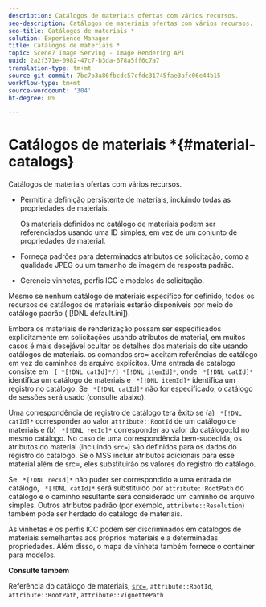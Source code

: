 ```yaml
---
description: Catálogos de materiais ofertas com vários recursos.
seo-description: Catálogos de materiais ofertas com vários recursos.
seo-title: Catálogos de materiais *
solution: Experience Manager
title: Catálogos de materiais *
topic: Scene7 Image Serving - Image Rendering API
uuid: 2a2f371e-0982-47c7-b3da-678a5ff6c7a7
translation-type: tm+mt
source-git-commit: 7bc7b3a86fbcdc57cfdc31745fae3afc06e44b15
workflow-type: tm+mt
source-wordcount: '304'
ht-degree: 0%

---
```



# Catálogos de materiais *{#material-catalogs}

Catálogos de materiais ofertas com vários recursos.

* Permitir a definição persistente de materiais, incluindo todas as propriedades de materiais.

   Os materiais definidos no catálogo de materiais podem ser referenciados usando uma ID simples, em vez de um conjunto de propriedades de material.
* Forneça padrões para determinados atributos de solicitação, como a qualidade JPEG ou um tamanho de imagem de resposta padrão.
* Gerencie vinhetas, perfis ICC e modelos de solicitação.

Mesmo se nenhum catálogo de materiais específico for definido, todos os recursos de catálogos de materiais estarão disponíveis por meio do catálogo padrão ( [!DNL default.ini]).

Embora os materiais de renderização possam ser especificados explicitamente em solicitações usando atributos de material, em muitos casos é mais desejável ocultar os detalhes dos materiais do site usando catálogos de materiais. os comandos src= aceitam referências de catálogo em vez de caminhos de arquivo explícitos. Uma entrada de catálogo consiste em ` [ *[!DNL catId]*/] *[!DNL itemId]*`, onde ` *[!DNL catId]*` identifica um catálogo de materiais e ` *[!DNL itemId]*` identifica um registro no catálogo. Se ` *[!DNL catId]*` não for especificado, o catálogo de sessões será usado (consulte abaixo).

Uma correspondência de registro de catálogo terá êxito se (a) ` *[!DNL catId]*` corresponder ao valor `attribute::RootId` de um catálogo de materiais e (b) ` *[!DNL recId]*` corresponder ao valor do catálogo::Id no mesmo catálogo. No caso de uma correspondência bem-sucedida, os atributos do material (incluindo `src=`) são definidos para os dados do registro do catálogo. Se o MSS incluir atributos adicionais para esse material além de src=, eles substituirão os valores do registro do catálogo.

Se ` *[!DNL recId]*` não puder ser correspondido a uma entrada de catálogo, ` *[!DNL catId]*` será substituído por `attribute::RootPath` do catálogo e o caminho resultante será considerado um caminho de arquivo simples. Outros atributos padrão (por exemplo, `attribute::Resolution`) também pode ser herdado do catálogo de materiais.

As vinhetas e os perfis ICC podem ser discriminados em catálogos de materiais semelhantes aos próprios materiais e a determinadas propriedades. Além disso, o mapa de vinheta também fornece o container para modelos.

**Consulte também**

Referência do catálogo de materiais, [ `src=`](../../../../../../ir-api/http-protocol/image-rendering-api-ref/c-ir-http-protocol-ref/c-ir-http-protocol-command-reference/r-ir-src.md#reference-62c98abad22149d68d405ed6aaff8272), `attribute::RootId`, `attribute::RootPath`, `attribute::VignettePath`
